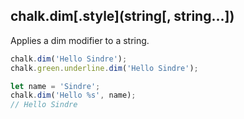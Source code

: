 ## chalk.dim[.style](string[, string...])

Applies a dim modifier to a string.

```js
chalk.dim('Hello Sindre');
chalk.green.underline.dim('Hello Sindre');

let name = 'Sindre';
chalk.dim('Hello %s', name);
// Hello Sindre
```